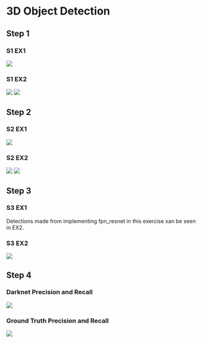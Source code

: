 # 3D Object Detection

## Step 1

### S1 EX1 
![](/img/S1_E1.png)

### S1 EX2
![](/img/S1_E2.png)
![](/img/S1_E2_BEV.png)


## Step 2

### S2 EX1 
![](/img/S2_E1.png)

### S2 EX2
![](/img/S2_E2_height.png)
![](/img/S2_E2_int.png)


## Step 3
### S3 EX1
Detections made from implementing fpn_resnet in this exercise xan be seen in EX2.

### S3 EX2
![](/img/S3_E2.png)


## Step 4

### Darknet Precision and Recall
![](/img/S4_darkent.png)

### Ground Truth Precision and Recall
![](/img/S4_labels_as_objects.png)
